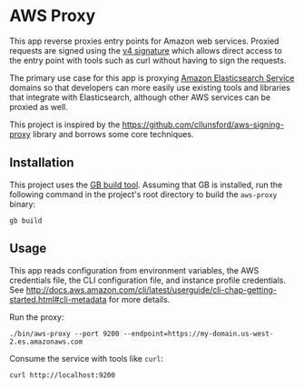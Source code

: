 # AWS Proxy

This app reverse proxies entry points for Amazon web services. Proxied
requests are signed using the [v4 signature](http://docs.aws.amazon.com/general/latest/gr/signature-version-4.html)
which allows direct access to the entry point with tools such as curl
without having to sign the requests.

The primary use case for this app is proxying [Amazon Elasticsearch Service](https://aws.amazon.com/elasticsearch-service/)
domains so that developers can more easily use existing tools and libraries
that integrate with Elasticsearch, although other AWS services can be
proxied as well.

This project is inspired by the https://github.com/cllunsford/aws-signing-proxy
library and borrows some core techniques.

## Installation

This project uses the [GB build tool](https://getgb.io/). Assuming that GB
is installed, run the following command in the project's root directory to
build the `aws-proxy` binary:

```shell
gb build
```

## Usage

This app reads configuration from environment variables, the AWS credentials
file, the CLI configuration file, and instance profile credentials. See
http://docs.aws.amazon.com/cli/latest/userguide/cli-chap-getting-started.html#cli-metadata
for more details.

Run the proxy:

```shell
./bin/aws-proxy --port 9200 --endpoint=https://my-domain.us-west-2.es.amazonaws.com
```

Consume the service with tools like `curl`:

```shell
curl http://localhost:9200
```


